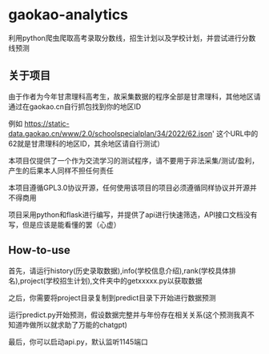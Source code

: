 # gaokao-analytics

利用python爬虫爬取高考录取分数线，招生计划以及学校计划，并尝试进行分数线预测

## 关于项目

由于作者为今年甘肃理科高考生，故采集数据的程序全部是甘肃理科，其他地区请通过在gaokao.cn自行抓包找到你的地区ID

例如 https://static-data.gaokao.cn/www/2.0/schoolspecialplan/34/2022/62.json' 这个URL中的62就是甘肃理科的地区ID，其余地区请自行测试）

本项目仅提供了一个作为交流学习的测试程序，请不要用于非法采集/测试/盈利，产生的后果本人同样不担任何责任

本项目遵循GPL3.0协议开源，任何使用该项目的项目必须遵循同样协议并开源并不得商用

项目采用python和flask进行编写，并提供了api进行快速筛选，API接口文档没有写，但是应该是能看懂的罢（心虚）


## How-to-use

首先，请运行history(历史录取数据),info(学校信息介绍),rank(学校具体排名),project(学校招生计划),文件夹中的getxxxxx.py以获取数据

之后，你需要将project目录复制到predict目录下开始进行数据预测

运行predict.py开始预测，假设数据完整并与年份存在相关关系(这个预测我真不知道咋做所以就求助了万能的chatgpt)

最后，你可以启动api.py，默认监听1145端口
